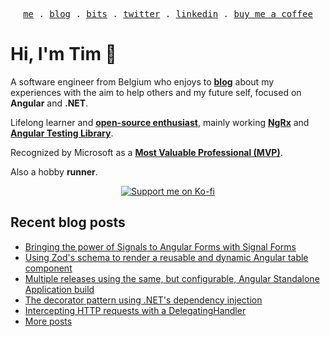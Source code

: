 <p align="center">
<samp>
<a href="https://timdeschryver.dev">me</a> .
<a href="https://timdeschryver.dev/blog">blog</a> .
<a href="https://timdeschryver.dev/bits">bits</a> .
<a href="https://timdeschryver.dev/twitter">twitter</a> .
<a href="https://timdeschryver.dev/linkedin">linkedin</a> .
<a href="https://ko-fi.com/timdeschryver">buy me a coffee</a>
</samp>
</p>

# Hi, I'm Tim 👋

A software engineer from Belgium who enjoys to **[blog](https://timdeschryver.dev/blog)** about
my experiences with the aim to help others and my future self, focused on
**Angular** and **.NET**.

Lifelong learner and **[open-source enthusiast](https://github.com/timdeschryver)**, mainly working **[NgRx](https://ngrx.io/)** and **[Angular Testing Library](https://testing-library.com/docs/angular-testing-library/)**.

Recognized by Microsoft as a **[Most Valuable Professional (MVP)](https://mvp.microsoft.com/en-us/PublicProfile/5004452?fullName=Tim%20Deschryver)**.

Also a hobby **runner**.

<div align="center">
<a href="https://ko-fi.com/timdeschryver">
<img src="https://ko-fi.com/img/githubbutton_sm.svg" alt="Support me on Ko-fi"  />
</a>  
</div>

<!-- prettier-ignore-start -->
<!-- BLOG:START -->

## Recent blog posts

- [Bringing the power of Signals to Angular Forms with Signal Forms](https://timdeschryver.dev/blog/bringing-the-power-of-signals-to-angular-forms-with-signal-forms)
- [Using Zod's schema to render a reusable and dynamic Angular table component](https://timdeschryver.dev/blog/using-zods-schema-to-render-a-reusable-and-dynamic-angular-table-component)
- [Multiple releases using the same, but configurable, Angular Standalone Application build](https://timdeschryver.dev/blog/multiple-releases-using-the-same-but-configurable-angular-standalone-application-build)
- [The decorator pattern using .NET's dependency injection](https://timdeschryver.dev/blog/the-decorator-pattern-using-nets-dependency-injection)
- [Intercepting HTTP requests with a DelegatingHandler](https://timdeschryver.dev/blog/intercepting-http-requests-with-a-delegatinghandler)
- [More posts](https://timdeschryver.dev/blog)

<!-- BLOG:END -->
<!-- prettier-ignore-end -->

